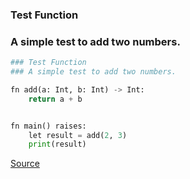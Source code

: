 ### Test Function
### A simple test to add two numbers.



```python
### Test Function
### A simple test to add two numbers.

fn add(a: Int, b: Int) -> Int:
    return a + b


fn main() raises:
    let result = add(2, 3)
    print(result)

```

[Source](https://github.com/ratulb/mojo_programming/blob/main/codes/test_example.mojo)
